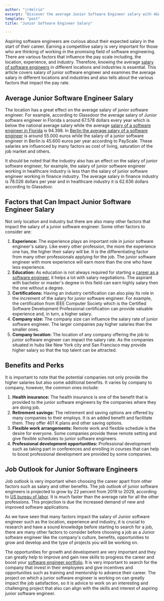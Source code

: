 ```yaml
---
author: "jrdelrio"
excerpt: "Discover the average Junior Software Engineer salary with 4Geeks Academy. Learn what you can expect to earn as a beginner in the tech industry."
template: "post"
title: "Junior Software Engineer Salary"

---
```


Aspiring software engineers are curious about their expected salary in the start of their career. Earning a competitive salary is very important for those who are thinking of working in the promising field of software engineering. There are various factors that influence the pay scale including, the location, experience, and industry. Therefore, knowing the average [salary of software engineers](https://4geeksacademy.com/us/software-engineer-salary/software-engineer-salary) in different locations and industries is essential. This article covers salary of junior software engineer and examines the average salary in different locations and industries and also tells about the various factors that impact the pay rate. 

## Average Junior Software Engineer Salary

The location has a great effect on the average salary of junior software engineer. For example, according to Glassdoor the average salary of Junior software engineer in Florida s around 67.578 dollars every year which is below the national average salary while the average [salary of a software engineer in Florida](https://admin.4geeks.com/media/asset/software-engineer-salary-florida) is 94.398. In [Berlin the average salary of a software engineer](https://4geeksacademy.com/us/software-engineer-salary/software-engineer-salary-germany) is around 55.000 euros while the salary of a junior software engineer in Berlin is  45.600 euros per year according to PayScale. These salaries are influenced by many factors as cost of living, saturation of the job market and others.

It should be noted that the industry also has an effect on the salary of junior software engineer, for example, the salary of junior software engineer working in healthcare industry is less than the salary of junior software engineer working in finance industry. The average salary in finance industry is 78.026 dollars per year and in healthcare industry it is 62.636 dollars according to Glassdoor.

## Factors that Can Impact Junior Software Engineer Salary

Not only location and industry but there are also many other factors that impact the salary of a junior software engineer. Some other factors to consider are:

1.	**Experience:** The experience plays an important role in junior software engineer's salary. Like every other profession, the more the experience one has, the higher their salary will be. It is the differentiating factor from many other professionals applying for the job. The junior software engineer with more experience will earn more than the one who have less experience.
2.	**Education:** As education is not always required for starting a [career as a software engineer](https://4geeksacademy.com/us/coding-bootcamps/software-engineer-bootcamp), it helps a lot with salary negotiations. The aspirant with bachelor or master's degree in this field can earn highly salary then the one without a degree. 
3.	**Certifications:** Having an industry certification can also play its role in the increment of the salary for junior software engineer. For example, the certification from IEEE Computer Society which is the Certified Software Development Professional certification can provide valuable experience and, in turn, a higher salary.
4.	**Company size:** The company size can influence the salary rate of junior software engineer. The larger companies pay higher salaries than the smaller ones. 
5.	**Company location:** The location of any company offering the job to junior software engineer can impact the salary rate. As the companies situated in hubs like New York city and San Francisco may provide higher salary so that the top talent can be attracted. 

## Benefits and Perks

It is important to note that the potential companies not only provide the higher salaries but also some additional benefits. It varies by company to company, however, the common ones include:

1.	**Health insurance:** The health insurance is one of the benefit that is provided to the junior software engineers by the companies where they are doing job. 
2.	**Retirement savings:** The retirement and saving options are offered by many companies to their employs. It is an added benefit and facilitate them. They offer 401 K plans and other saving options. 
3.	**Flexible work arrangements:** Remote work and flexible schedule is the desire for everyone. Some companies provide these remote setting and give flexible schedules to junior software engineers. 
4.	**Professional development opportunities:** Professional development such as taking part in conferences and enrolling in courses that can help to boost professional development are provided by some companies. 

## Job Outlook for Junior Software Engineers

Job outlook is very important when choosing the career apart from other factors such as salary and other benefits. The job outlook of junior software engineers is projected to grow by 22 percent from 2019 to 2029, according to [US bureau of labor](https://www.bls.gov/). It is much faster than the average rate for all the other professions. This projection is due the increased demand of new and improved software applications. 

As we have seen that many factors impact the salary of Junior software engineer such as the location, experience and industry, it is crucial to research and have a sound knowledge before starting to search for a job, there are many other factors to consider before choosing a job as a Junior software engineer like the company's culture, benefits, opportunities to grow and develop and the type of projects you will be working on. 

The opportunities for growth and development are very important and they can greatly help to improve and gain new skills to progress the career and boost your [software engineer portfolio](https://4geeksacademy.com/us/software-engineer/software-engineer-portfolio). It is very important to search for the company that invest in their employees and give incentives and opportunities such as training and mentorship to advance their career. The project on which a junior software engineer is working on can greatly impact the job satisfaction, so it is advice to work on an interesting and challenging project that also can align with the skills and interest of aspiring junior software engineer. 

<call-to-action button_text="Enroll now" button_link="https://4geeksacademy.com/us/coding-bootcamps/part-time-full-stack-developer" background="rgba(0, 151, 205, 0.15)" title="Boost your career, learn to code!" text="Join a Full Stack Developer course and boost your career."></call-to-action>
